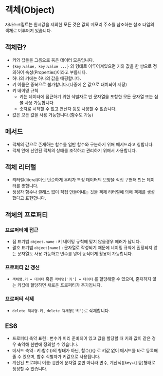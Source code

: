 # 객체(Object)

자바스크립트는 원시값을 제외한 모든 것은 값의 메모리 주소를 참조하는 참조 타입의 객체로 이루어져 있습니다.

## 객체란?

- 키와 값들을 그룹으로 묶은 데이터 모음입니다.
- `{key:value, key:value ...}` 의 형태로 이루어져있으면 키와 값을 한 쌍으로 정의하여 속성(Properties)이라고 부릅니다.
- 하나의 키에는 하나의 값을 매핑합니다.
- 키 이름은 중복으로 불가합니다.(나중에 온 값으로 대치되어 저장)
- 키 네이밍 규칙
  - 키는 데이터에 접근하기 위한 식별자로 빈 문자열을 포함한 모든 문자열 또는 심볼 사용 가능합니다.
  - 숫자로 시작할 수 없고 연산자 등도 사용할 수 없습니다.
- 값은 모든 값을 사용 가능합니다.(함수도 가능)

## 메서드

- 객체의 값으로 존재하는 함수를 일반 함수와 구분하기 위해 메서드라고 칭합니다.
- 객체 안에 선언된 객체의 상태를 조작하고 관리하기 위해서 사용합니다.

## 객체 리터럴

- 리터럴(literal)이란 단순하게 우리가 특정 데이터의 모양을 직접 구현해 만든 데이터를 뜻합니다.
- 생성자 함수나 클래스 없이 직접 만들어내는 것을 객체 리터럴에 의해 객체를 생성했다고 표현합니다.

## 객체의 프로퍼티

### 프로퍼티에 접근

- 점 표기법 `object.name` : 키 네이밍 규칙에 맞지 않을경우 에러가 납니다.
- 괄호 표기법 `object[name]` : 문자열로 작성되기 때문에 네이밍 규칙에 권장되지
  않는 문자열도 사용 가능하고 변수를 넣어 동적이게 활용이 가능합니다.

### 프로퍼티 값 갱신

- `객체명.키 = 데이터` 혹은 `객체명['키'] = 데이터` 를 할당해줄 수 있으며, 존재하지 않는 키값에 할당하면 새로운 프로퍼티가 추가됩니다.

### 프로퍼티 삭제

- `delete 객체명.키` , `delete 객체명['키']`로 삭제합니다.

## ES6

- 프로퍼티 축약 표현 : 변수가 미리 준비되어 있고 값을 할당할 때 키와 값이 같은 경우 축약해 한번에 정의할 수 있습니다.
- 메서드 축약 : 키:함수()의 형태가 아닌, 함수(){} 로 키값 없이 메서드를 바로 등록해줄 수 있으며, 함수 식별자가 키값으로 사용됩니다.
- 계산된 프로퍼티 이름: []안에 문자열 뿐만 아니라 변수, 계산식([key+i] 등)형태로 생성할 수 있습니다.
